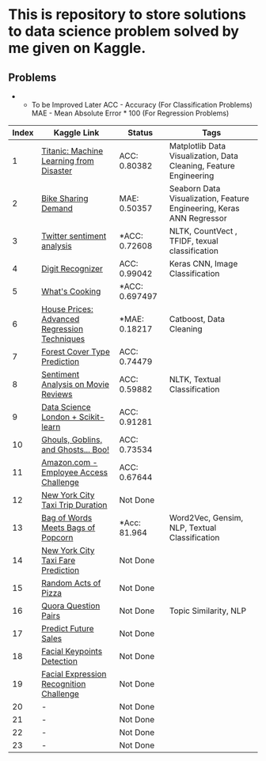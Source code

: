 # This is repository to store solutions to data science problem solved by me given on Kaggle.

## Problems
* - To be Improved Later
ACC - Accuracy (For Classification Problems)
MAE - Mean Absolute Error * 100  (For Regression Problems)

Index  | Kaggle Link  | Status | Tags
------------- | ------------- | ------------- | -------------
1  | [Titanic: Machine Learning from Disaster ](https://www.kaggle.com/c/titanic) | ACC: 0.80382 | Matplotlib Data Visualization, Data Cleaning, Feature Engineering
2  | [Bike Sharing Demand](https://www.kaggle.com/c/bike-sharing-demand) | MAE: 0.50357 | Seaborn Data Visualization, Feature Engineering, Keras ANN Regressor
3  | [Twitter sentiment analysis](https://www.kaggle.com/c/twitter-sentiment-analysis2) | *ACC: 0.72608 | NLTK, CountVect , TFIDF, texual classification
4  | [Digit Recognizer](https://www.kaggle.com/c/digit-recognizer) | ACC: 0.99042 | Keras CNN, Image Classification
5  | [What's Cooking](https://www.kaggle.com/c/whats-cooking-kernels-only/overview) | *ACC: 0.697497 | 
6  | [House Prices: Advanced Regression Techniques](https://www.kaggle.com/c/house-prices-advanced-regression-techniques) | *MAE: 0.18217 | Catboost, Data Cleaning
7  | [Forest Cover Type Prediction](https://www.kaggle.com/c/forest-cover-type-prediction) | ACC: 0.74479 | 
8  | [Sentiment Analysis on Movie Reviews](http://www.kaggle.com/c/sentiment-analysis-on-movie-reviews) | ACC: 0.59882 | NLTK, Textual Classification
9  | [Data Science London + Scikit-learn](https://www.kaggle.com/c/data-science-london-scikit-learn) | ACC: 0.91281 |
10 | [Ghouls, Goblins, and Ghosts... Boo!](https://www.kaggle.com/c/ghouls-goblins-and-ghosts-boo) | ACC: 0.73534 |
11 | [Amazon.com - Employee Access Challenge](https://www.kaggle.com/c/amazon-employee-access-challenge/data) | ACC: 0.67644 |
12 | [New York City Taxi Trip Duration](https://www.kaggle.com/c/nyc-taxi-trip-duration) | Not Done |
13 | [Bag of Words Meets Bags of Popcorn](https://www.kaggle.com/c/word2vec-nlp-tutorial) | *Acc: 81.964 | Word2Vec, Gensim, NLP, Textual Classification
14 | [New York City Taxi Fare Prediction](https://www.kaggle.com/c/new-york-city-taxi-fare-prediction) | Not Done |
15 | [Random Acts of Pizza](https://www.kaggle.com/c/random-acts-of-pizza) | Not Done |
16 | [Quora Question Pairs](https://www.kaggle.com/c/quora-question-pairs/) | Not Done | Topic Similarity, NLP 
17 | [Predict Future Sales](https://www.kaggle.com/c/competitive-data-science-predict-future-sales) | Not Done |
18 | [Facial Keypoints Detection](https://www.kaggle.com/c/facial-keypoints-detection) | Not Done |
19 | [Facial Expression Recognition Challenge](https://www.kaggle.com/c/challenges-in-representation-learning-facial-expression-recognition-challenge/data) | Not Done | 
20 | - | Not Done |
21 | - | Not Done |
22 | - | Not Done |
23 | - | Not Done |